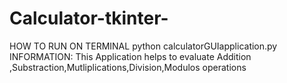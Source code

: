 # Calculator-tkinter-
HOW TO RUN ON TERMINAL
python calculatorGUIapplication.py
INFORMATION:
This Application helps to evaluate Addition ,Substraction,Mutliplications,Division,Modulos operations
